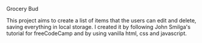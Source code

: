 Grocery Bud

This project aims to create a list of items that the users can edit and delete, saving everything in local storage. 
I created it by following John Smilga's tutorial for freeCodeCamp and by using vanilla html, css and javascript.
